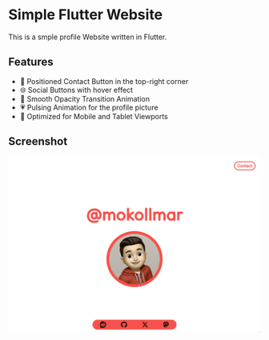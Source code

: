 # Simple Flutter Website

This is a smple profile Website written in Flutter.

## Features
- 📍 Positioned Contact Button in the top-right corner
- 🌐 Social Buttons with hover effect
- 🎨 Smooth Opacity Transition Animation
- 💗 Pulsing Animation for the profile picture
- 📱 Optimized for Mobile and Tablet Viewports

## Screenshot
![Screenshot](https://github.com/mokollmar/com.mokollmar.flutter/blob/main/Screenshot.png)
